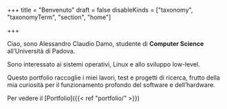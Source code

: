 +++
title = "Benvenuto"
draft = false
disableKinds = ["taxonomy", "taxonomyTerm", "section", "home"]

+++

Ciao, sono Alessandro Claudio Damo, studente di **Computer Science** all’Università di Padova.

Sono interessato ai sistemi operativi, Linux e allo sviluppo low-level.

Questo portfolio raccoglie i miei lavori, test e progetti di ricerca, frutto della mia curiosità per il funzionamento profondo del software e dell’hardware.

Per vedere il [Portfolio]({{< ref "portfolio/" >}})

